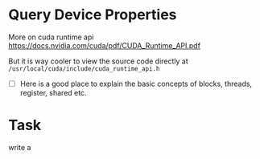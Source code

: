 # Query Device Properties

More on cuda runtime api https://docs.nvidia.com/cuda/pdf/CUDA_Runtime_API.pdf

But it is way cooler to view the  source code directly at `/usr/local/cuda/include/cuda_runtime_api.h`

- [ ] Here is a good place to explain the basic concepts of blocks, threads, register, shared etc.


# Task
write a 
